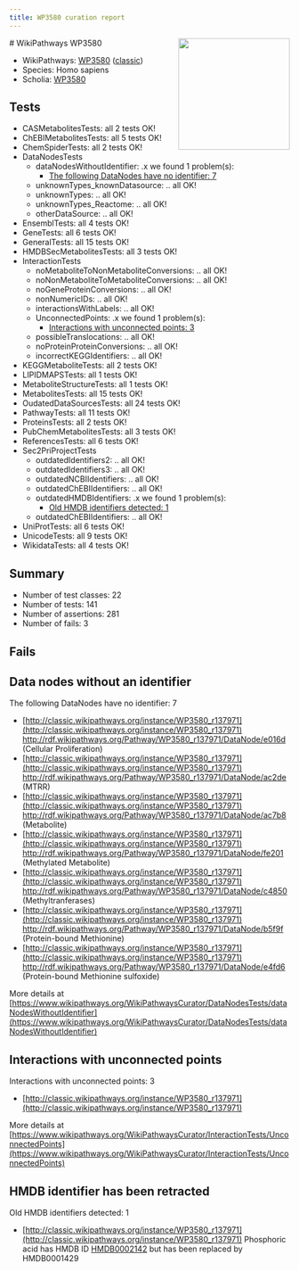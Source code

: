 ```yaml
---
title: WP3580 curation report
---
```


<img style="float: right; width: 200px" src="https://upload.wikimedia.org/wikipedia/commons/thumb/8/83/Wplogo_with_text_500.png/640px-Wplogo_with_text_500.png" />
# WikiPathways WP3580

* WikiPathways: [WP3580](https://wikipathways.org/pathways/WP3580) ([classic](https://classic.wikipathways.org/instance/WP3580))
* Species: Homo sapiens
* Scholia: [WP3580](https://scholia.toolforge.org/wikipathways/WP3580)
## Tests
* CASMetabolitesTests: all 2 tests OK!
* ChEBIMetabolitesTests: all 5 tests OK!
* ChemSpiderTests: all 2 tests OK!
* DataNodesTests
    * dataNodesWithoutIdentifier: .x we found 1 problem(s):
        * [The following DataNodes have no identifier: 7](#d2d32fa6)
    * unknownTypes_knownDatasource: .. all OK!
    * unknownTypes: .. all OK!
    * unknownTypes_Reactome: .. all OK!
    * otherDataSource: .. all OK!
* EnsemblTests: all 4 tests OK!
* GeneTests: all 6 tests OK!
* GeneralTests: all 15 tests OK!
* HMDBSecMetabolitesTests: all 3 tests OK!
* InteractionTests
    * noMetaboliteToNonMetaboliteConversions: .. all OK!
    * noNonMetaboliteToMetaboliteConversions: .. all OK!
    * noGeneProteinConversions: .. all OK!
    * nonNumericIDs: .. all OK!
    * interactionsWithLabels: .. all OK!
    * UnconnectedPoints: .x we found 1 problem(s):
        * [Interactions with unconnected points: 3](#35a61adb)
    * possibleTranslocations: .. all OK!
    * noProteinProteinConversions: .. all OK!
    * incorrectKEGGIdentifiers: .. all OK!
* KEGGMetaboliteTests: all 2 tests OK!
* LIPIDMAPSTests: all 1 tests OK!
* MetaboliteStructureTests: all 1 tests OK!
* MetabolitesTests: all 15 tests OK!
* OudatedDataSourcesTests: all 24 tests OK!
* PathwayTests: all 11 tests OK!
* ProteinsTests: all 2 tests OK!
* PubChemMetabolitesTests: all 3 tests OK!
* ReferencesTests: all 6 tests OK!
* Sec2PriProjectTests
    * outdatedIdentifiers2: .. all OK!
    * outdatedIdentifiers3: .. all OK!
    * outdatedNCBIIdentifiers: .. all OK!
    * outdatedChEBIIdentifiers: .. all OK!
    * outdatedHMDBIdentifiers: .x we found 1 problem(s):
        * [Old HMDB identifiers detected: 1](#62c83a00)
    * outdatedChEBIIdentifiers: .. all OK!
* UniProtTests: all 6 tests OK!
* UnicodeTests: all 9 tests OK!
* WikidataTests: all 4 tests OK!


## Summary

* Number of test classes: 22
* Number of tests: 141
* Number of assertions: 281
* Number of fails: 3

## Fails

<a name="d2d32fa6" />

## Data nodes without an identifier

The following DataNodes have no identifier: 7

* [http://classic.wikipathways.org/instance/WP3580_r137971](http://classic.wikipathways.org/instance/WP3580_r137971) http://rdf.wikipathways.org/Pathway/WP3580_r137971/DataNode/e016d (Cellular Proliferation)
* [http://classic.wikipathways.org/instance/WP3580_r137971](http://classic.wikipathways.org/instance/WP3580_r137971) http://rdf.wikipathways.org/Pathway/WP3580_r137971/DataNode/ac2de (MTRR)
* [http://classic.wikipathways.org/instance/WP3580_r137971](http://classic.wikipathways.org/instance/WP3580_r137971) http://rdf.wikipathways.org/Pathway/WP3580_r137971/DataNode/ac7b8 (Metabolite)
* [http://classic.wikipathways.org/instance/WP3580_r137971](http://classic.wikipathways.org/instance/WP3580_r137971) http://rdf.wikipathways.org/Pathway/WP3580_r137971/DataNode/fe201 (Methylated
Metabolite)
* [http://classic.wikipathways.org/instance/WP3580_r137971](http://classic.wikipathways.org/instance/WP3580_r137971) http://rdf.wikipathways.org/Pathway/WP3580_r137971/DataNode/c4850 (Methyltranferases)
* [http://classic.wikipathways.org/instance/WP3580_r137971](http://classic.wikipathways.org/instance/WP3580_r137971) http://rdf.wikipathways.org/Pathway/WP3580_r137971/DataNode/b5f9f (Protein-bound Methionine)
* [http://classic.wikipathways.org/instance/WP3580_r137971](http://classic.wikipathways.org/instance/WP3580_r137971) http://rdf.wikipathways.org/Pathway/WP3580_r137971/DataNode/e4fd6 (Protein-bound Methionine 
sulfoxide)


More details at [https://www.wikipathways.org/WikiPathwaysCurator/DataNodesTests/dataNodesWithoutIdentifier](https://www.wikipathways.org/WikiPathwaysCurator/DataNodesTests/dataNodesWithoutIdentifier)

<a name="35a61adb" />

## Interactions with unconnected points

Interactions with unconnected points: 3

* [http://classic.wikipathways.org/instance/WP3580_r137971](http://classic.wikipathways.org/instance/WP3580_r137971)


More details at [https://www.wikipathways.org/WikiPathwaysCurator/InteractionTests/UnconnectedPoints](https://www.wikipathways.org/WikiPathwaysCurator/InteractionTests/UnconnectedPoints)

<a name="62c83a00" />

## HMDB identifier has been retracted

Old HMDB identifiers detected: 1

* [http://classic.wikipathways.org/instance/WP3580_r137971](http://classic.wikipathways.org/instance/WP3580_r137971) Phosphoric acid has HMDB ID [HMDB0002142](https://bioregistry.io/hmdb:HMDB0002142) but has been replaced by HMDB0001429


